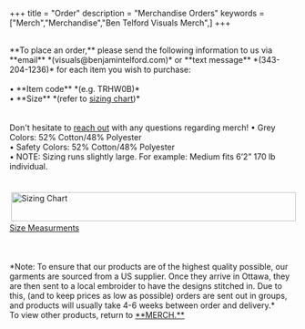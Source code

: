 +++
title = "Order"
description = "Merchandise Orders"
keywords = ["Merch","Merchandise","Ben Telford Visuals Merch",]
+++
<br>

<br>
**To place an order,** please send the following information to us via **email** *(visuals@benjamintelford.com)* or **text message** *(343-204-1236)* for each item you wish to purchase:
<br>
<br>
• **Item code** *(e.g. TRHW0B)*
<br>
• **Size** *(refer to <a href="https://benjamintelford.com/img/merch/sizingchart.jpg">sizing chart</a>)*
<br>
<br>
<br>
Don't hesitate to <a href="https://benjamintelford.com/contact">reach out</a> with any questions regarding merch!
• Grey Colors: 52% Cotton/48% Polyester
<br>
• Safety Colors: 52% Cotton/48% Polyester
<br>
• NOTE: Sizing runs slightly large. For example: Medium fits 6’2” 170 lb individual.
<br>
<br>
<br>
<a href="https://benjamintelford.com/img/merch/sizingchart.jpg"><img src= "https://benjamintelford.com/img/merch/sizingchart.jpg" style="width:500px; height:51px; padding:3px"  title="Sizing Chart" alt="Sizing Chart"></a>
<br>
<a href="https://benjamintelford.com/img/merch/sizingdiagram.jpg">Size Measurments</a>
<br>
<br>
<br>
<br>
*Note: To ensure that our products are of the highest quality possible, our garments are sourced from a US supplier. Once they arrive in Ottawa, they are then sent to a local embroider to have the designs stitched in. Due to this, (and to keep prices as low as possible) orders are sent out in groups, and products will usually take 4-6 weeks between order and delivery.*
<br>
To view other products, return to <a href="https://benjamintelford.com/merch">**MERCH.**</a>